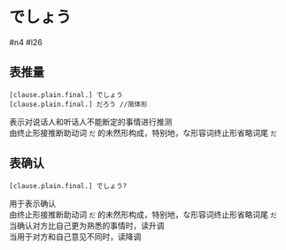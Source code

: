 # でしょう

 #n4 #l26  

## 表推量  

```nihongo
[clause.plain.final.] でしょう  
[clause.plain.final.] だろう //简体形  
```

表示对说话人和听话人不能断定的事情进行推测  
由终止形接推断助动词 `だ` 的未然形构成，特别地，な形容词终止形省略词尾 `だ`  

## 表确认

```nihongo
[clause.plain.final.] でしょう?  
```

用于表示确认  
由终止形接推断助动词 `だ` 的未然形构成，特别地，な形容词终止形省略词尾 `だ`  
当确认对方比自己更为熟悉的事情时，读升调  
当用于对方和自己意见不同时，读降调  
